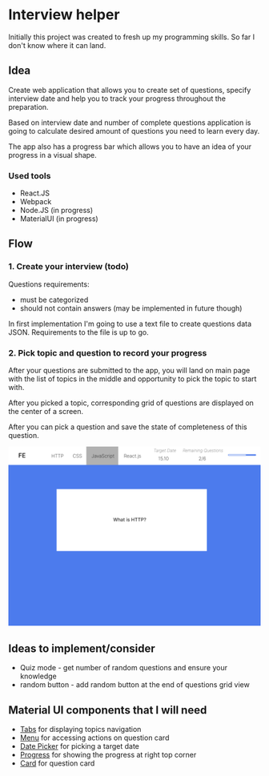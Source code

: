 # Interview helper
Initially this project was created to fresh up my programming skills. So far I don't know where it can land.

## Idea
Create web application that allows you to create set of questions, specify interview date and help you to track your progress throughout the preparation.

Based on interview date and number of complete questions application is going to calculate desired amount of questions you need to learn every day.

The app also has a progress bar which allows you to have an idea of your progress in a visual shape.

### Used tools
- React.JS
- Webpack
- Node.JS (in progress)
- MaterialUI (in progress)

## Flow

### 1. Create your interview (todo)
Questions requirements:
 - must be categorized
 - should not contain answers (may be implemented in future though)

In first implementation I'm going to use a text file to create questions data JSON. Requirements to the file is up to go.

### 2. Pick topic and question to record your progress
After your questions are submitted to the app, you will land on main page with the list of topics in the middle and opportunity to pick the topic to start with.

After you picked a topic, corresponding grid of questions are displayed on the center of a screen.

After you can pick a question and save the state of completeness of this question.

![prototype of design](./design/Question%20View.jpg)

## Ideas to implement/consider
- Quiz mode - get number of random questions and ensure your knowledge
- random button - add random button at the end of questions grid view

## Material UI components that I will need
- [Tabs](https://mui.com/material-ui/react-tabs/) for displaying topics navigation
- [Menu](https://mui.com/material-ui/react-menu/) for accessing actions on question card
- [Date Picker](https://mui.com/x/react-date-pickers/getting-started/) for picking a target date
- [Progress](https://mui.com/joy-ui/react-linear-progress/#main-content) for showing the progress at right top corner
- [Card](https://mui.com/joy-ui/react-card/) for question card